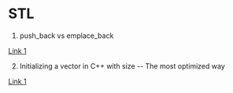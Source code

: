 # STL

1. push_back vs emplace_back

[Link 1](https://abseil.io/tips/112)

2. Initializing a vector in C++ with size -- The most optimized way

[Link 1](https://stackoverflow.com/questions/25108854/initializing-the-size-of-a-c-vector/25108894)


